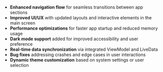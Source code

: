 - **Enhanced navigation flow** for seamless transitions between app sections  
- **Improved UI/UX** with updated layouts and interactive elements in the main screen  
- **Performance optimizations** for faster app startup and reduced memory usage  
- **Dark mode support** added for improved accessibility and user preference  
- **Real-time data synchronization** via integrated ViewModel and LiveData  
- **Bug fixes** addressing crashes and edge cases in user interactions  
- **Dynamic theme customization** based on system settings or user selection
